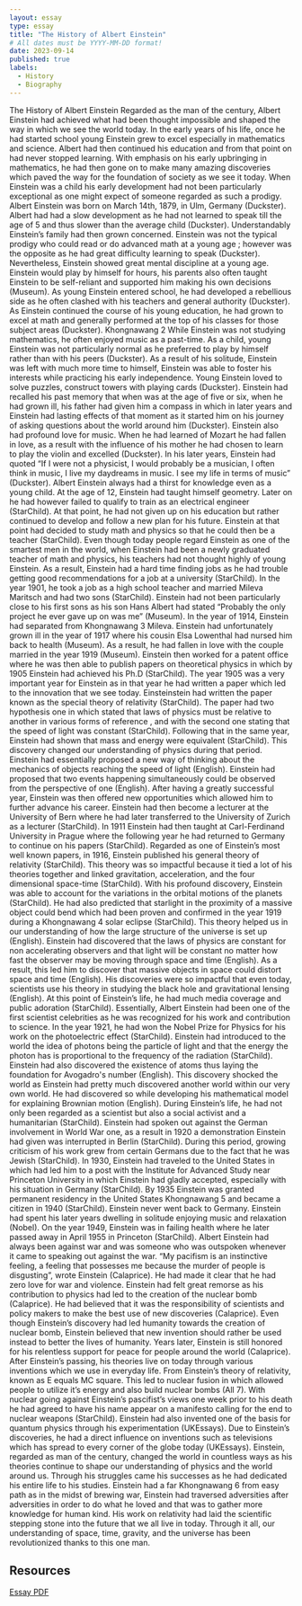 ```yaml
---
layout: essay
type: essay
title: "The History of Albert Einstein"
# All dates must be YYYY-MM-DD format!
date: 2023-09-14
published: true
labels:
  - History
  - Biography
---
```


The History of Albert Einstein
Regarded as the man of the century, Albert Einstein had achieved what had been thought
impossible and shaped the way in which we see the world today. In the early years of his life,
once he had started school young Einstein grew to excel especially in mathematics and science.
Albert had then continued his education and from that point on had never stopped learning. With
emphasis on his early upbringing in mathematics, he had then gone on to make many amazing
discoveries which paved the way for the foundation of society as we see it today.
When Einstein was a child his early development had not been particularly exceptional as
one might expect of someone regarded as such a prodigy. Albert Einstein was born on March
14th, 1879, in Ulm, Germany (Duckster). Albert had had a slow development as he had not
learned to speak till the age of 5 and thus slower than the average child (Duckster).
Understandably Einstein’s family had then grown concerned. Einstein was not the typical prodigy
who could read or do advanced math at a young age ; however was the opposite as he had great
difficulty learning to speak (Duckster). Nevertheless, Einstein showed great mental discipline at a
young age. Einstein would play by himself for hours, his parents also often taught Einstein to be
self-reliant and supported him making his own decisions (Museum). As young Einstein entered
school, he had developed a rebellious side as he often clashed with his teachers and general
authority (Duckster). As Einstein continued the course of his young education, he had grown to
excel at math and generally performed at the top of his classes for those subject areas
(Duckster).
Khongnawang 2
While Einstein was not studying mathematics, he often enjoyed music as a past-time. As
a child, young Einstein was not particularly normal as he preferred to play by himself rather than
with his peers (Duckster). As a result of his solitude, Einstein was left with much more time to
himself, Einstein was able to foster his interests while practicing his early independence. Young
Einstein loved to solve puzzles, construct towers with playing cards (Duckster). Einstein had
recalled his past memory that when was at the age of five or six, when he had grown ill, his
father had given him a compass in which in later years and Einstein had lasting effects of that
moment as it started him on his journey of asking questions about the world around him
(Duckster). Einstein also had profound love for music. When he had learned of Mozart he had
fallen in love, as a result with the influence of his mother he had chosen to learn to play the violin
and excelled (Duckster). In his later years, Einstein had quoted “If I were not a physicist, I would
probably be a musician, I often think in music, I live my daydreams in music. I see my life in
terms of music” (Duckster).
Albert Einstein always had a thirst for knowledge even as a young child. At the age of 12,
Einstein had taught himself geometry. Later on he had however failed to qualify to train as an
electrical engineer (StarChild). At that point, he had not given up on his education but rather
continued to develop and follow a new plan for his future. Einstein at that point had decided to
study math and physics so that he could then be a teacher (StarChild). Even though today
people regard Einstein as one of the smartest men in the world, when Einstein had been a newly
graduated teacher of math and physics, his teachers had not thought highly of young Einstein.
As a result, Einstein had a hard time finding jobs as he had trouble getting good
recommendations for a job at a university (StarChild). In the year 1901, he took a job as a high
school teacher and married Mileva Maritsch and had two sons (StarChild). Einstein had not
been particularly close to his first sons as his son Hans Albert had stated “Probably the only
project he ever gave up on was me” (Museum). In the year of 1914, Einstein had separated from
Khongnawang 3
Mileva. Einstein had unfortunately grown ill in the year of 1917 where his cousin Elsa Lowenthal
had nursed him back to health (Museum). As a result, he had fallen in love with the couple
married in the year 1919 (Museum). Einstein then worked for a patent office where he was then
able to publish papers on theoretical physics in which by 1905 Einstein had achieved his Ph.D
(StarChild).
The year 1905 was a very important year for Einstein as in that year he had written a
paper which led to the innovation that we see today. Einsteinstein had written the paper known
as the special theory of relativity (StarChild). The paper had two hypothesis one in which stated
that laws of physics must be relative to another in various forms of reference , and with the
second one stating that the speed of light was constant (StarChild). Following that in the same
year, Einstein had shown that mass and energy were equivalent (StarChild). This discovery
changed our understanding of physics during that period. Einstein had essentially proposed a
new way of thinking about the mechanics of objects reaching the speed of light (English).
Einstein had proposed that two events happening simultaneously could be observed from the
perspective of one (English). After having a greatly successful year, Einstein was then offered
new opportunities which allowed him to further advance his career. Einstein had then become a
lecturer at the University of Bern where he had later transferred to the University of Zurich as a
lecturer (StarChild). In 1911 Einstein had then taught at Carl-Ferdinand University in Prague
where the following year he had returned to Germany to continue on his papers (StarChild).
Regarded as one of Einstein’s most well known papers, in 1916, Einstein published his
general theory of relativity (StarChild). This theory was so impactful because it tied a lot of his
theories together and linked gravitation, acceleration, and the four dimensional space-time
(StarChild). With his profound discovery, Einstein was able to account for the variations in the
orbital motions of the planets (StarChild). He had also predicted that starlight in the proximity of
a massive object could bend which had been proven and confirmed in the year 1919 during a
Khongnawang 4
solar eclipse (StarChild). This theory helped us in our understanding of how the large structure
of the universe is set up (English). Einstein had discovered that the laws of physics are constant
for non accelerating observers and that light will be constant no matter how fast the observer
may be moving through space and time (English). As a result, this led him to discover that
massive objects in space could distort space and time (English). His discoveries were so
impactful that even today, scientists use his theory in studying the black hole and gravitational
lensing (English).
At this point of Einstein’s life, he had much media coverage and public adoration
(StarChild). Essentially, Albert Einstein had been one of the first scientist celebrities as he was
recognized for his work and contribution to science. In the year 1921, he had won the Nobel
Prize for Physics for his work on the photoelectric effect (StarChild). Einstein had introduced to
the world the idea of photons being the particle of light and that the energy the photon has is
proportional to the frequency of the radiation (StarChild). Einstein had also discovered the
existence of atoms thus laying the foundation for Avogadro's number (English). This discovery
shocked the world as Einstein had pretty much discovered another world within our very own
world. He had discovered so while developing his mathematical model for explaining Brownian
motion (English).
During Einstein’s life, he had not only been regarded as a scientist but also a social
activist and a humanitarian (StarChild). Einstein had spoken out against the German
involvement in World War one, as a result in 1920 a demonstration Einstein had given was
interrupted in Berlin (StarChild). During this period, growing criticism of his work grew from
certain Germans due to the fact that he was Jewish (StarChild). In 1930, Einstein had traveled
to the United States in which had led him to a post with the Institute for Advanced Study near
Princeton University in which Einstein had gladly accepted, especially with his situation in
Germany (StarChild). By 1935 Einstein was granted permanent residency in the United States
Khongnawang 5
and became a citizen in 1940 (StarChild). Einstein never went back to Germany. Einstein had
spent his later years dwelling in solitude enjoying music and relaxation (Nobel). On the year
1949, Einstein was in failing health where he later passed away in April 1955 in Princeton
(StarChild).
Albert Einstein had always been against war and was someone who was outspoken
whenever it came to speaking out against the war. “My pacifism is an instinctive feeling, a feeling
that possesses me because the murder of people is disgusting”, wrote Einstein (Calaprice). He
had made it clear that he had zero love for war and violence. Einstein had felt great remorse as
his contribution to physics had led to the creation of the nuclear bomb (Calaprice). He had
believed that it was the responsibility of scientists and policy makers to make the best use of new
discoveries (Calaprice). Even though Einstein’s discovery had led humanity towards the creation
of nuclear bomb, Einstein believed that new invention should rather be used instead to better the
lives of humanity. Years later, Einstein is still honored for his relentless support for peace for
people around the world (Calaprice).
After Einstein’s passing, his theories live on today through various inventions which we
use in everyday life. From Einstein’s theory of relativity, known as E equals MC square. This led
to nuclear fusion in which allowed people to utilize it’s energy and also build nuclear bombs (All
7). With nuclear going against Einstein’s pascifist’s views one week prior to his death he had
agreed to have his name appear on a manifesto calling for the end to nuclear weapons
(StarChild). Einstein had also invented one of the basis for quantum physics through his
experimentation (UKEssays). Due to Einstein’s discoveries, he had a direct influence on
inventions such as televisions which has spread to every corner of the globe today (UKEssays).
Einstein, regarded as man of the century, changed the world in countless ways as his
theories continue to shape our understanding of physics and the world around us. Through his
struggles came his successes as he had dedicated his entire life to his studies. Einstein had a far
Khongnawang 6
from easy path as in the midst of brewing war, Einstein had traversed adversities after adversities
in order to do what he loved and that was to gather more knowledge for human kind. His work on
relativity had laid the scientific stepping stone into the future that we all live in today. Through it
all, our understanding of space, time, gravity, and the universe has been revolutionized thanks to
this one man.






## Resources

[Essay PDF](http://www.catb.org/esr/faqs/smart-questions.html)


